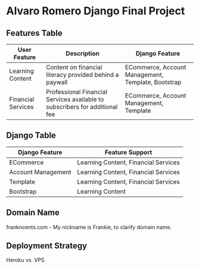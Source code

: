 # Alvaro Romero Django Final Project

## Features Table
| User Feature | Description | Django Feature |
| ------------ | ----------- | -------------- |
| Learning Content | Content on financial literacy provided behind a paywall | ECommerce, Account Management, Template, Bootstrap |
| Financial Services | Professional Financial Services available to subscribers for additional fee | ECommerce, Account Management, Template |

## Django Table
| Django Feature | Feature Support |
| -------------- | --------------- |
| ECommerce | Learning Content, Financial Services |
| Account Management | Learning Content, Financial Services |
| Template | Learning Content, Financial Services |
| Bootstrap | Learning Content |

## Domain Name
frankncents.com - My nickname is Frankie, to clarify domain name.

## Deployment Strategy
Heroku vs. VPS

